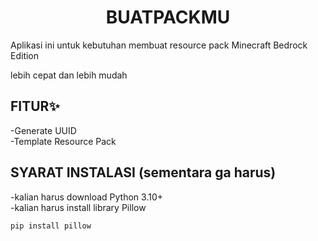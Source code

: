 <h1 align="center">BUATPACKMU</h1>
Aplikasi ini untuk kebutuhan membuat resource pack Minecraft Bedrock Edition
<p>lebih cepat dan lebih mudah</p>

## FITUR✨
-Generate UUID  
-Template Resource Pack

## SYARAT INSTALASI (sementara ga harus)
-kalian harus download Python 3.10+  
-kalian harus install library Pillow
<pre><code>pip install pillow</code></pre>
